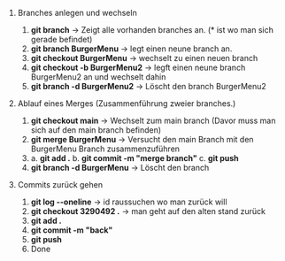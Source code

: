 1. Branches anlegen und wechseln

   1. **git branch** -> Zeigt alle vorhanden branches an. (\* ist wo man sich gerade befindet)
   2. **git branch BurgerMenu** -> legt einen neune branch an.
   3. **git checkout BurgerMenu** -> wechselt zu einen neuen branch
   4. **git checkout -b BurgerMenu2** -> legft einen neune branch BurgerMenu2 an und wechselt dahin
   5. **git branch -d BurgerMenu2** -> Löscht den branch BurgerMenu2

2. Ablauf eines Merges (Zusammenführung zweier branches.)

   1. **git checkout main** -> Wechselt zum main branch (Davor muss man sich auf den main branch befinden)
   2. **git merge BurgerMenu** -> Versucht den main Branch mit den BurgerMenu Branch zusammenzuführen
   3. a. **git add .**
      b. **git commit -m "merge branch"**
      c. **git push**
   4. **git branch -d BurgerMenu** -> Löscht den branch

3. Commits zurück gehen
   1. **git log --oneline** -> id raussuchen wo man zurück will
   2. **git checkout 3290492 .** -> man geht auf den alten stand zurück
   3. **git add .**
   4. **git commit -m "back"**
   5. **git push**
   6. Done
